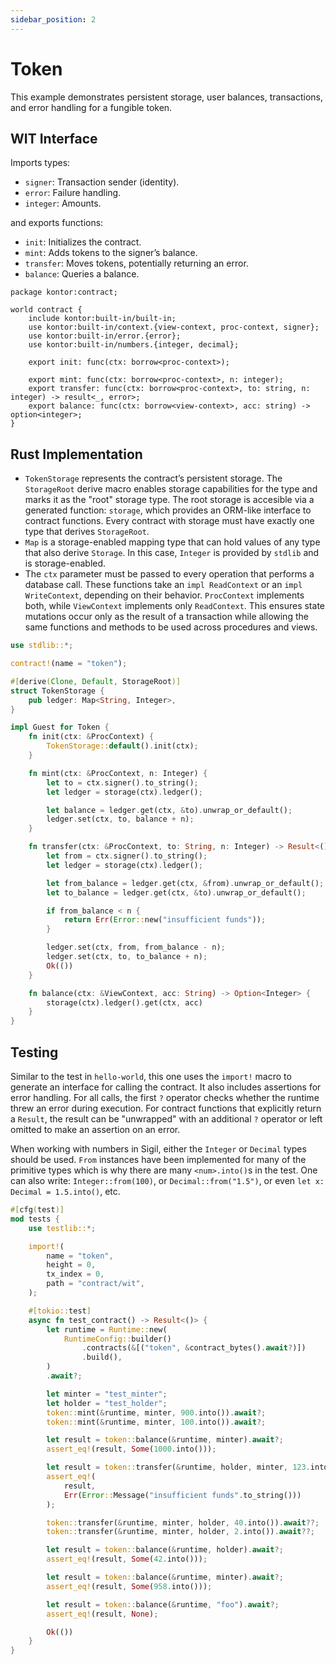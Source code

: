 ```yaml
---
sidebar_position: 2
---
```


# Token

This example demonstrates persistent storage, user balances, transactions, and error handling for a fungible token.

## WIT Interface
Imports types:
- `signer`: Transaction sender (identity).
- `error`: Failure handling.
- `integer`: Amounts.

and exports functions:
- `init`: Initializes the contract.
- `mint`: Adds tokens to the signer’s balance.
- `transfer`: Moves tokens, potentially returning an error.
- `balance`: Queries a balance.

```wit
package kontor:contract;

world contract {
    include kontor:built-in/built-in;
    use kontor:built-in/context.{view-context, proc-context, signer};
    use kontor:built-in/error.{error};
    use kontor:built-in/numbers.{integer, decimal};

    export init: func(ctx: borrow<proc-context>);

    export mint: func(ctx: borrow<proc-context>, n: integer);
    export transfer: func(ctx: borrow<proc-context>, to: string, n: integer) -> result<_, error>;
    export balance: func(ctx: borrow<view-context>, acc: string) -> option<integer>;
}
```

## Rust Implementation
- `TokenStorage` represents the contract’s persistent storage. The `StorageRoot` derive macro enables storage capabilities for the type and marks it as the "root" storage type. The root storage is accesible via a generated function: `storage`, which provides an ORM-like interface to contract functions. Every contract with storage must have exactly one type that derives `StorageRoot`.
- `Map` is a storage-enabled mapping type that can hold values of any type that also derive `Storage`. In this case, `Integer` is provided by `stdlib` and is storage-enabled.
- The `ctx` parameter must be passed to every operation that performs a database call. These functions take an `impl ReadContext` or an `impl WriteContext`, depending on their behavior. `ProcContext` implements both, while `ViewContext` implements only `ReadContext`. This ensures state mutations occur only as the result of a transaction while allowing the same functions and methods to be used across procedures and views.

```rust
use stdlib::*;

contract!(name = "token");

#[derive(Clone, Default, StorageRoot)]
struct TokenStorage {
    pub ledger: Map<String, Integer>,
}

impl Guest for Token {
    fn init(ctx: &ProcContext) {
        TokenStorage::default().init(ctx);
    }

    fn mint(ctx: &ProcContext, n: Integer) {
        let to = ctx.signer().to_string();
        let ledger = storage(ctx).ledger();

        let balance = ledger.get(ctx, &to).unwrap_or_default();
        ledger.set(ctx, to, balance + n);
    }

    fn transfer(ctx: &ProcContext, to: String, n: Integer) -> Result<(), Error> {
        let from = ctx.signer().to_string();
        let ledger = storage(ctx).ledger();

        let from_balance = ledger.get(ctx, &from).unwrap_or_default();
        let to_balance = ledger.get(ctx, &to).unwrap_or_default();

        if from_balance < n {
            return Err(Error::new("insufficient funds"));
        }

        ledger.set(ctx, from, from_balance - n);
        ledger.set(ctx, to, to_balance + n);
        Ok(())
    }

    fn balance(ctx: &ViewContext, acc: String) -> Option<Integer> {
        storage(ctx).ledger().get(ctx, acc)
    }
}
```

## Testing
Similar to the test in `hello-world`, this one uses the `import!` macro to generate an interface for calling the contract. It also includes assertions for error handling. For all calls, the first `?` operator checks whether the runtime threw an error during execution. For contract functions that explicitly return a `Result`, the result can be "unwrapped" with an additional `?` operator or left omitted to make an assertion on an error.

When working with numbers in Sigil, either the `Integer` or `Decimal` types should be used. `From` instances have been implemented for many of the primitive types which is why there are many `<num>.into()`s in the test. One can also write: `Integer::from(100)`, or `Decimal::from("1.5")`, or even `let x: Decimal = 1.5.into()`, etc.

```rust
#[cfg(test)]
mod tests {
    use testlib::*;

    import!(
        name = "token",
        height = 0,
        tx_index = 0,
        path = "contract/wit",
    );

    #[tokio::test]
    async fn test_contract() -> Result<()> {
        let runtime = Runtime::new(
            RuntimeConfig::builder()
                .contracts(&[("token", &contract_bytes().await?)])
                .build(),
        )
        .await?;

        let minter = "test_minter";
        let holder = "test_holder";
        token::mint(&runtime, minter, 900.into()).await?;
        token::mint(&runtime, minter, 100.into()).await?;

        let result = token::balance(&runtime, minter).await?;
        assert_eq!(result, Some(1000.into()));

        let result = token::transfer(&runtime, holder, minter, 123.into()).await?;
        assert_eq!(
            result,
            Err(Error::Message("insufficient funds".to_string()))
        );

        token::transfer(&runtime, minter, holder, 40.into()).await??;
        token::transfer(&runtime, minter, holder, 2.into()).await??;

        let result = token::balance(&runtime, holder).await?;
        assert_eq!(result, Some(42.into()));

        let result = token::balance(&runtime, minter).await?;
        assert_eq!(result, Some(958.into()));

        let result = token::balance(&runtime, "foo").await?;
        assert_eq!(result, None);

        Ok(())
    }
}
```